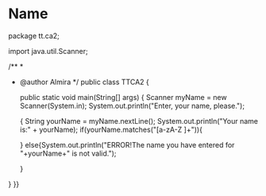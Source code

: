 # Name


package tt.ca2;
 

import java.util.Scanner;


/** 
 *
 * @author Almira
 */
public class TTCA2 {

    
    public static void main(String[] args) {
      Scanner myName = new Scanner(System.in);
        System.out.println("Enter, your name, please.");
    
     {
         String yourName = myName.nextLine();
         System.out.println("Your name is:" + yourName);
    if(yourName.matches("[a-zA-Z ]+")){
          
      } else{System.out.println("ERROR!The name you have entered for "+yourName+" is not valid.");      
         
       
            
    } 
         
    
}
      }}
    
